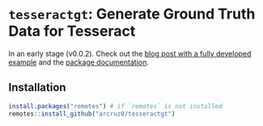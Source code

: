 `tesseractgt`: Generate Ground Truth Data for Tesseract
================

In an early stage (v0.0.2). Check out the [blog post with a fully developed example](https://arcruz0.github.io/posts/finetuning-tess/index.html) and the [package documentation](https://arcruz0.github.io/tesseractgt/index.html).

## Installation

``` r
install.packages("remotes") # if `remotes` is not installed
remotes::install_github("arcruz0/tesseractgt")
```
